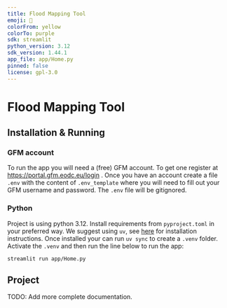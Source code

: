 ```yaml
---
title: Flood Mapping Tool
emoji: 👀
colorFrom: yellow
colorTo: purple
sdk: streamlit
python_version: 3.12
sdk_version: 1.44.1
app_file: app/Home.py
pinned: false
license: gpl-3.0
---
```

# Flood Mapping Tool

## Installation & Running
### GFM account
To run the app you will need a (free) GFM account. To get one register at https://portal.gfm.eodc.eu/login . Once you have an account create a file `.env` with the content of `.env_template` where you will need to fill out your GFM username and password. The `.env` file will be gitignored.

### Python
Project is using python 3.12. Install requirements from `pyproject.toml` in your preferred way. We suggest using `uv`, see [here](https://docs.astral.sh/uv/getting-started/installation/) for installation instructions. Once installed your can run `uv sync` to create a `.venv` folder. Activate the `.venv` and then run the line below to run the app:

```
streamlit run app/Home.py
```

## Project
TODO: Add more complete documentation.
